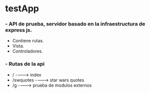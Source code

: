 # testApp
### - API de prueba, servidor basado en la infraestructura de express js.
  - Contiene rutas.
  - Vista.
  - Controladores.
  
### - Rutas de la api
  - /             ---->   index
  - /swquotes     ---->   star wars quotes
  - /g            ---->   prueba de modulos externos
